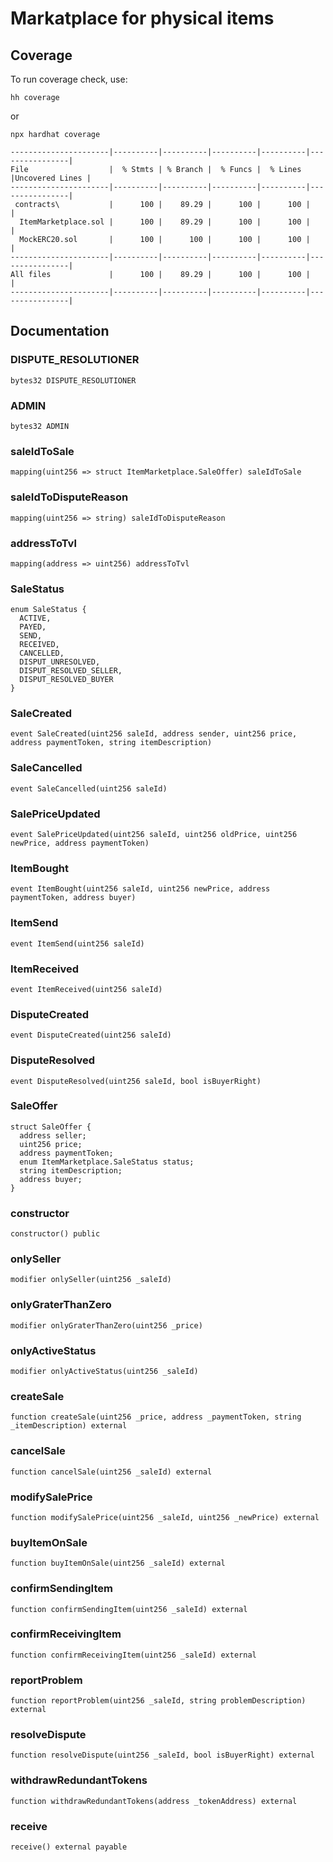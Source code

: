 # Markatplace for physical items

## Coverage
To run coverage check, use:
```
hh coverage
```

or 

```
npx hardhat coverage
```

```
----------------------|----------|----------|----------|----------|----------------|
File                  |  % Stmts | % Branch |  % Funcs |  % Lines |Uncovered Lines |
----------------------|----------|----------|----------|----------|----------------|
 contracts\           |      100 |    89.29 |      100 |      100 |                |
  ItemMarketplace.sol |      100 |    89.29 |      100 |      100 |                |
  MockERC20.sol       |      100 |      100 |      100 |      100 |                |
----------------------|----------|----------|----------|----------|----------------|
All files             |      100 |    89.29 |      100 |      100 |                |
----------------------|----------|----------|----------|----------|----------------|
```

## Documentation

### DISPUTE_RESOLUTIONER

```solidity
bytes32 DISPUTE_RESOLUTIONER
```

### ADMIN

```solidity
bytes32 ADMIN
```

### saleIdToSale

```solidity
mapping(uint256 => struct ItemMarketplace.SaleOffer) saleIdToSale
```

### saleIdToDisputeReason

```solidity
mapping(uint256 => string) saleIdToDisputeReason
```

### addressToTvl

```solidity
mapping(address => uint256) addressToTvl
```

### SaleStatus

```solidity
enum SaleStatus {
  ACTIVE,
  PAYED,
  SEND,
  RECEIVED,
  CANCELLED,
  DISPUT_UNRESOLVED,
  DISPUT_RESOLVED_SELLER,
  DISPUT_RESOLVED_BUYER
}
```

### SaleCreated

```solidity
event SaleCreated(uint256 saleId, address sender, uint256 price, address paymentToken, string itemDescription)
```

### SaleCancelled

```solidity
event SaleCancelled(uint256 saleId)
```

### SalePriceUpdated

```solidity
event SalePriceUpdated(uint256 saleId, uint256 oldPrice, uint256 newPrice, address paymentToken)
```

### ItemBought

```solidity
event ItemBought(uint256 saleId, uint256 newPrice, address paymentToken, address buyer)
```

### ItemSend

```solidity
event ItemSend(uint256 saleId)
```

### ItemReceived

```solidity
event ItemReceived(uint256 saleId)
```

### DisputeCreated

```solidity
event DisputeCreated(uint256 saleId)
```

### DisputeResolved

```solidity
event DisputeResolved(uint256 saleId, bool isBuyerRight)
```

### SaleOffer

```solidity
struct SaleOffer {
  address seller;
  uint256 price;
  address paymentToken;
  enum ItemMarketplace.SaleStatus status;
  string itemDescription;
  address buyer;
}
```

### constructor

```solidity
constructor() public
```

### onlySeller

```solidity
modifier onlySeller(uint256 _saleId)
```

### onlyGraterThanZero

```solidity
modifier onlyGraterThanZero(uint256 _price)
```

### onlyActiveStatus

```solidity
modifier onlyActiveStatus(uint256 _saleId)
```

### createSale

```solidity
function createSale(uint256 _price, address _paymentToken, string _itemDescription) external
```

### cancelSale

```solidity
function cancelSale(uint256 _saleId) external
```

### modifySalePrice

```solidity
function modifySalePrice(uint256 _saleId, uint256 _newPrice) external
```

### buyItemOnSale

```solidity
function buyItemOnSale(uint256 _saleId) external
```

### confirmSendingItem

```solidity
function confirmSendingItem(uint256 _saleId) external
```

### confirmReceivingItem

```solidity
function confirmReceivingItem(uint256 _saleId) external
```

### reportProblem

```solidity
function reportProblem(uint256 _saleId, string problemDescription) external
```

### resolveDispute

```solidity
function resolveDispute(uint256 _saleId, bool isBuyerRight) external
```

### withdrawRedundantTokens

```solidity
function withdrawRedundantTokens(address _tokenAddress) external
```

### receive

```solidity
receive() external payable
```